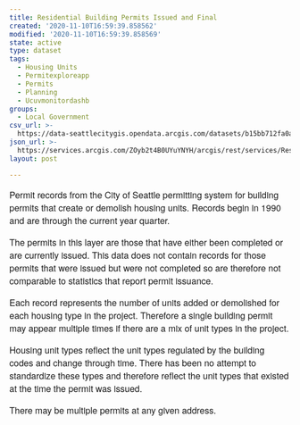 ```yaml
---
title: Residential Building Permits Issued and Final
created: '2020-11-10T16:59:39.858562'
modified: '2020-11-10T16:59:39.858569'
state: active
type: dataset
tags:
  - Housing Units
  - Permitexploreapp
  - Permits
  - Planning
  - Ucuvmonitordashb
groups:
  - Local Government
csv_url: >-
  https://data-seattlecitygis.opendata.arcgis.com/datasets/b15bb712fa0a4f4c9862a78e6d7da513_0.csv?outSR=%7B%22latestWkid%22%3A2926%2C%22wkid%22%3A2926%7D
json_url: >-
  https://services.arcgis.com/ZOyb2t4B0UYuYNYH/arcgis/rest/services/Residential_Building_Permits_Issued_and_Final/FeatureServer/0
layout: post

---
```

<p style='font-family: &quot;Avenir LT W01 35 Light&quot;, &quot;Avenir Next&quot;, Avenir, &quot;Helvetica Neue&quot;, Helvetica, Arial, sans-serif; font-size: 16px;'>Permit records from the City of Seattle permitting system for building permits that create or demolish housing units. Records begin in 1990 and are through the current year quarter.</p><p style='font-family: &quot;Avenir LT W01 35 Light&quot;, &quot;Avenir Next&quot;, Avenir, &quot;Helvetica Neue&quot;, Helvetica, Arial, sans-serif; font-size: 16px;'></p><p style='font-family: &quot;Avenir LT W01 35 Light&quot;, &quot;Avenir Next&quot;, Avenir, &quot;Helvetica Neue&quot;, Helvetica, Arial, sans-serif; font-size: 16px;'>The permits in this layer are those that have either been completed or are currently issued. This data does not contain records for those permits that were issued but were not completed so are therefore not comparable to statistics that report permit issuance.</p><p style='font-family: &quot;Avenir LT W01 35 Light&quot;, &quot;Avenir Next&quot;, Avenir, &quot;Helvetica Neue&quot;, Helvetica, Arial, sans-serif; font-size: 16px;'></p><p style='font-family: &quot;Avenir LT W01 35 Light&quot;, &quot;Avenir Next&quot;, Avenir, &quot;Helvetica Neue&quot;, Helvetica, Arial, sans-serif; font-size: 16px;'>Each record represents the number of units added or demolished for each housing type in the project. Therefore a single building permit may appear multiple times if there are a mix of unit types in the project.</p><p style='font-family: &quot;Avenir LT W01 35 Light&quot;, &quot;Avenir Next&quot;, Avenir, &quot;Helvetica Neue&quot;, Helvetica, Arial, sans-serif; font-size: 16px;'></p><p style='font-family: &quot;Avenir LT W01 35 Light&quot;, &quot;Avenir Next&quot;, Avenir, &quot;Helvetica Neue&quot;, Helvetica, Arial, sans-serif; font-size: 16px;'>Housing unit types reflect the unit types regulated by the building codes and change through time. There has been no attempt to standardize these types and therefore reflect the unit types that existed at the time the permit was issued.</p><p style='font-family: &quot;Avenir LT W01 35 Light&quot;, &quot;Avenir Next&quot;, Avenir, &quot;Helvetica Neue&quot;, Helvetica, Arial, sans-serif; font-size: 16px;'></p><p style='font-family: &quot;Avenir LT W01 35 Light&quot;, &quot;Avenir Next&quot;, Avenir, &quot;Helvetica Neue&quot;, Helvetica, Arial, sans-serif; font-size: 16px;'>There may be multiple permits at any given address.</p>
